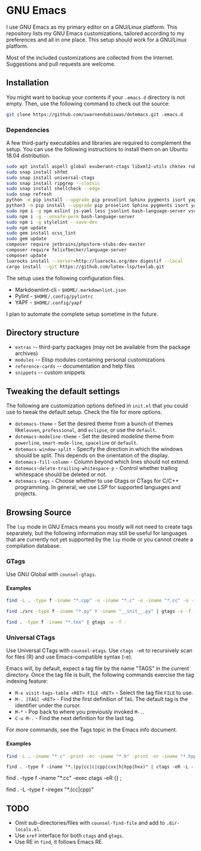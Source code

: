 # GNU Emacs

I use GNU Emacs as my primary editor on a GNU/Linux platform. This repository lists my GNU Emacs customizations, tailored according to my preferences and all in one place. This setup should work for a GNU/Linux platform.

Most of the included customizations are collected from the Internet. Suggestions and pull requests are welcome.

## Installation

You might want to backup your contents if your `.emacs.d` directory is not empty. Then, use the following command to check out the source:

```Bash
git clone https://github.com/swarnendubiswas/dotemacs.git .emacs.d
```

### Dependencies

A few third-party executables and libraries are required to complement the setup. You can use the following instructions to install them on an Ubuntu 18.04 distribution.

``` Bash
sudo apt install aspell global exuberant-ctags libxml2-utils chktex ruby-dev tidy python-pygments python-pip python3-pip npm cppcheck composer clang-format imagemagick lua5.3 liblua5.3-dev luarocks
sudo snap install shfmt
sudo snap install universal-ctags
sudo snap install ripgrep --classic
sudo snap install shellcheck --edge
sudo snap refresh
python -m pip install --upgrade pip proselint Sphinx pygments isort yapf jedi==0.15.2 pylint python-language-server[all] importmagic pyls-isort pydocstyle setuptools configparser==3.8.1 backports-functools_lru_cache yamllint --user
python3 -m pip install --upgrade pip proselint Sphinx pygments isort yapf jedi==0.15.2 pylint python-language-server[all] importmagic pyls-isort pydocstyle setuptools configparser backports-functools_lru_cache yamllint cmake-language-server --user
sudo npm i -g npm eslint js-yaml less jsonlint bash-language-server vscode-html-languageserver-bin js-beautify typescript-language-server typescript vscode-css-languageserver-bin intelephense markdownlint-cli yaml-language-server vscode-json-languageserver intelephense
sudo npm i -g --unsafe-perm bash-language-server
sudo npm i -g stylelint --save-dev
sudo npm update
sudo gem install scss_lint
sudo gem update
composer require jetbrains/phpstorm-stubs:dev-master
composer require felixfbecker/language-server
composer update
luarocks install --server=http://luarocks.org/dev digestif --local
cargo install --git https://github.com/latex-lsp/texlab.git
```

The setup uses the following configuration files.

+ Markdownlint-cli - `$HOME/.markdownlint.json`
+ Pylint - `$HOME/.config/pylintrc`
+ YAPF - `$HOME/.config/yapf`

I plan to automate the complete setup sometime in the future.

## Directory structure

+ `extras` -- third-party packages (may not be available from the package archives)
+ `modules` -- Elisp modules containing personal customizations
+ `reference-cards` -- documentation and help files
+ `snippets` -- custom snippets

## Tweaking the default settings

The following are customization options defined in `init.el` that you could use to tweak the default setup. Check the file for more options.

+ `dotemacs-theme` - Set the desired theme from a bunch of themes like`leuven`, `professional`, and `eclipse`, or use the `default`.
+ `dotemacs-modeline-theme` - Set the desired modeline theme from `powerline`, `smart-mode-line`, `spaceline` or `default`.
+ `dotemacs-window-split` - Specify the direction in which the windows should be split. This depends on the orientation of the display.
+ `dotemacs-fill-column` - Column beyond which lines should not extend.
+ `dotemacs-delete-trailing-whitespace-p` - Control whether trailing whitespace should be deleted or not.
+ `dotemacs-tags` - Choose whether to use Gtags or CTags for C/C++ programming. In general, we use LSP for supported languages and projects.

## Browsing Source

The `lsp` mode in GNU Emacs means you mostly will not need to create tags separately, but the following information may still be useful for languages that are currently not yet supported by the `lsp` mode or you cannot create a compilation database.

### GTags

Use GNU Global with `counsel-gtags`.

#### Examples

``` Bash
find -L . -type f -iname "*.cpp" -o -iname "*.c" -o -iname "*.cc" -o -iname "*.h" -o -iname "*.hpp" -o -iname "*.py" ! -iname "*.cu" | gtags -v -f -
```

``` Bash
find ./src -type f -iname "*.py" ! -iname "__init__.py" | gtags -v -f -
```

```Bash
find . -type f -iname "*.tex" | gtags -v -f -
```

### Universal CTags

Use Universal CTags with `counsel-etags`. Use `ctags -eR` to recursively scan for files (R) and use Emacs-compatible syntax (-e).

Emacs will, by default, expect a tag file by the name "TAGS" in the current directory. Once the tag file is built, the following  commands  exercise the tag indexing feature:

+ `M-x visit-tags-table <RET> FILE <RET>` - Select the tag file `FILE` to use.
+ `M-. [TAG] <RET>` - Find the first definition of `TAG`. The default tag is the identifier under the cursor.
+ `M-*` - Pop back to where you previously invoked `M-.`.
+ `C-u M-.` - Find the next definition for the last tag.

For more commands, see the Tags topic in the Emacs info document.

#### Examples

``` Bash
find -L . -iname "*.c" -print -or -iname "*.h" -print -or -iname "*.hpp" -print -or -iname "*.cpp" -print -or -iname "*.cc" -or -iname "*.py" -print | ctags -eR --links -L -
```

`find . -type f -iname "*.(py|cc|c|cpp|cxx|h|hpp|hxx)" | ctags -eR -L -`

find . -type f -iname "*.cc" -exec ctags -eR {} \;

find . -L -type f -iregex "*\.(cc|cpp)"

## TODO

+ Omit sub-directories/files with `counsel-find-file` and add to `.dir-locals.el`.
+ Use `xref` interface for both `ctags` and `gtags`.
+ Use RE in `find`, it follows Emacs RE.
